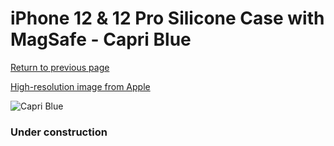 # iPhone 12 & 12 Pro Silicone Case with MagSafe - Capri Blue

[Return to previous page](/iphone_12)

[High-resolution image from Apple](https://store.storeimages.cdn-apple.com/8756/as-images.apple.com/is/MJYY3?wid=4500&hei=4500&fmt=png)

<div style="width: 384px"><img src="/everypreview/MJYY3.png" alt="Capri Blue"></div>

### Under construction
